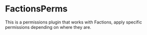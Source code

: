 FactionsPerms
=============

This is a permissions plugin that works with Factions, apply specific permissions depending on where they are. 
